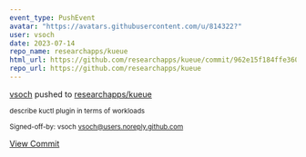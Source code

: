 ```yaml
---
event_type: PushEvent
avatar: "https://avatars.githubusercontent.com/u/814322?"
user: vsoch
date: 2023-07-14
repo_name: researchapps/kueue
html_url: https://github.com/researchapps/kueue/commit/962e15f184ffe360a7a788600993e723f43e3a76
repo_url: https://github.com/researchapps/kueue
---
```


<a href='https://github.com/vsoch' target='_blank'>vsoch</a> pushed to <a href='https://github.com/researchapps/kueue' target='_blank'>researchapps/kueue</a>

<small>describe kuctl plugin in terms of workloads

Signed-off-by: vsoch <vsoch@users.noreply.github.com></small>

<a href='https://github.com/researchapps/kueue/commit/962e15f184ffe360a7a788600993e723f43e3a76' target='_blank'>View Commit</a>
